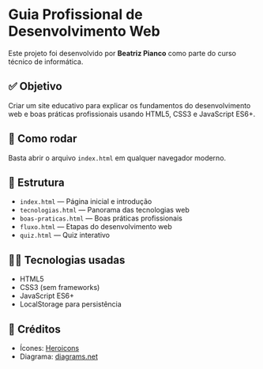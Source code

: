 # Guia Profissional de Desenvolvimento Web

Este projeto foi desenvolvido por **Beatriz Pianco** como parte do curso técnico de informática.

## ✅ Objetivo

Criar um site educativo para explicar os fundamentos do desenvolvimento web e boas práticas profissionais usando HTML5, CSS3 e JavaScript ES6+.

## 📂 Como rodar

Basta abrir o arquivo `index.html` em qualquer navegador moderno.

## 📁 Estrutura

- `index.html` — Página inicial e introdução
- `tecnologias.html` — Panorama das tecnologias web
- `boas-praticas.html` — Boas práticas profissionais
- `fluxo.html` — Etapas do desenvolvimento web
- `quiz.html` — Quiz interativo

## 👩‍💻 Tecnologias usadas

- HTML5
- CSS3 (sem frameworks)
- JavaScript ES6+
- LocalStorage para persistência

## 👏 Créditos

- Ícones: [Heroicons](https://heroicons.com)
- Diagrama: [diagrams.net](https://diagrams.net)
